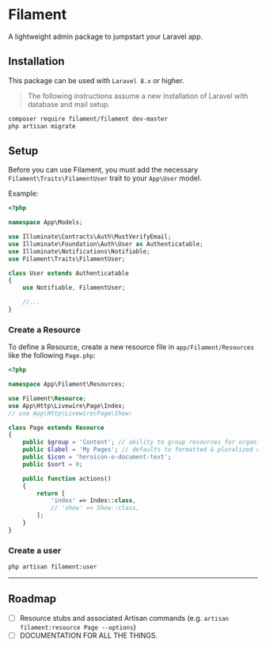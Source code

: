 # Filament

A lightweight admin package to jumpstart your Laravel app.

## Installation

This package can be used with `Laravel 8.x` or higher.

> The following instructions assume a new installation of Laravel with database and mail setup.

```bash
composer require filament/filament dev-master
php artisan migrate
```

## Setup

Before you can use Filament, you must add the necessary `Filament\Traits\FilamentUser` trait to your `App\User` model.

Example:

```php
<?php

namespace App\Models;

use Illuminate\Contracts\Auth\MustVerifyEmail;
use Illuminate\Foundation\Auth\User as Authenticatable;
use Illuminate\Notifications\Notifiable;
use Filament\Traits\FilamentUser;

class User extends Authenticatable
{
    use Notifiable, FilamentUser;

    //...
}
```

### Create a Resource

To define a Resource, create a new resource file in `app/Filament/Resources` like the following `Page.php`:

```php
<?php

namespace App\Filament\Resources;

use Filament\Resource;
use App\Http\Livewire\Page\Index;
// use App\Http\Livewire\Page\Show;

class Page extends Resource
{
    public $group = 'Content'; // ability to group resources for organization
    public $label = 'My Pages'; // defaults to formatted & pluralized classname
    public $icon = 'heroicon-o-document-text';
    public $sort = 0;

    public function actions()
    {
        return [
            'index' => Index::class,
            // 'show' => Show::class,
        ];
    }
}
```

### Create a user

```bash
php artisan filament:user
```

---

## Roadmap

- [ ] Resource stubs and associated Artisan commands (e.g. `artisan filament:resource Page --options`)
- [ ] DOCUMENTATION FOR ALL THE THINGS.
